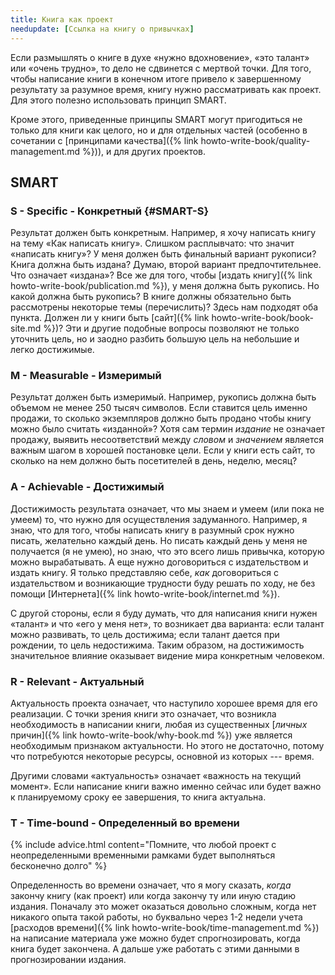```yaml
---
title: Книга как проект
needupdate: [Ссылка на книгу о привычках]
---
```


Если размышлять о книге в духе «нужно вдохновение», «это талант» или
«очень трудно», то дело не сдвинется с мертвой точки.  Для того, чтобы
написание книги в конечном итоге привело к завершенному результату за
разумное время, книгу нужно рассматривать как проект.  Для этого
полезно использовать принцип SMART.

Кроме этого, приведенные принципы SMART могут пригодиться не только
для книги как целого, но и для отдельных частей (особенно в сочетании
с [принципами качества]({% link howto-write-book/quality-management.md
%})), и для других проектов.

## SMART

### S - Specific - Конкретный {#SMART-S}

Результат должен быть конкретным.  Например, я хочу написать книгу на
тему «Как написать книгу».  Слишком расплывчато: что значит «написать
книгу»?  У меня должен быть финальный вариант рукописи?  Книга должна
быть издана?  Думаю, второй вариант предпочтительнее.  Что означает
«издана»?  Все же для того, чтобы [издать книгу]({% link
howto-write-book/publication.md %}), у меня должна быть рукопись.  Но
какой должна быть рукопись?  В книге должны обязательно быть
рассмотрены некоторые темы (перечислить)?  Здесь нам подходят оба
пункта.  Должен ли у книги быть [сайт]({% link
howto-write-book/book-site.md %})?  Эти и другие подобные вопросы
позволяют не только уточнить цель, но и заодно разбить большую цель на
небольшие и легко достижимые.

### M - Measurable - Измеримый

Результат должен быть измеримый.  Например, рукопись должна быть
объемом не менее 250 тысяч символов.  Если ставится цель именно
продажи, то сколько экземпляров должно быть продано чтобы книгу можно
было считать «изданной»?  Хотя сам термин *издание* не означает
продажу, выявить несоответствий между *словом* и *значением*
является важным шагом в хорошей постановке цели.  Если у книги есть
сайт, то сколько на нем должно быть посетителей в день, неделю, месяц?

### A - Achievable - Достижимый

Достижимость результата означает, что мы знаем и умеем (или пока не
умеем) то, что нужно для осуществления задуманного.  Например, я знаю,
что для того, чтобы написать книгу в разумный срок нужно писать,
желательно каждый день.  Но писать каждый день у меня не получается (я
не умею), но знаю, что это всего лишь привычка, которую можно
вырабатывать.  А еще нужно договориться с издательством и издать
книгу.  Я только представляю себе, *как* договориться с издательством
и возникающие трудности буду решать по ходу, не без помощи
[Интернета]({% link howto-write-book/internet.md %}).

С другой стороны, если я буду думать, что для написания книги нужен
«талант» и что «его у меня нет», то возникает два варианта: если
талант можно развивать, то цель достижима; если талант дается при
рождении, то цель недостижима.  Таким образом, на достижимость
значительное влияние оказывает видение мира конкретным человеком.

### R - Relevant - Актуальный

Актуальность проекта означает, что наступило хорошее время для его
реализации.  С точки зрения книги это означает, что возникла
необходимость в написании книги, любая из существенных [*личных*
причин]({% link howto-write-book/why-book.md %}) уже является
необходимым признаком актуальности.  Но этого не достаточно, потому
что потребуются некоторые ресурсы, основной из которых --- время.

Другими словами «актуальность» означает «важность на текущий момент».
Если написание книги важно именно сейчас или будет важно к
планируемому сроку ее завершения, то книга актуальна.

### T - Time-bound - Определенный во времени

{% include advice.html content="Помните, что любой проект с
неопределенными временными рамками будет выполняться бесконечно долго"
%}

Определенность во времени означает, что я могу сказать, *когда*
закончу книгу (как проект) или когда закончу ту или иную стадию
издания.  Поначалу это может оказаться довольно сложным, когда нет
никакого опыта такой работы, но буквально через 1-2 недели учета
[расходов времени]({% link howto-write-book/time-management.md %}) на
написание материала уже можно будет спрогнозировать, когда книга будет
закончена.  А дальше уже работать с этими данными в прогнозировании
издания.
